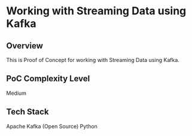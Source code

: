 # Working with Streaming Data using Kafka

## Overview

This is Proof of Concept for working with Streaming Data using Kafka.

## PoC Complexity Level

Medium

## Tech Stack

Apache Kafka (Open Source)
Python
